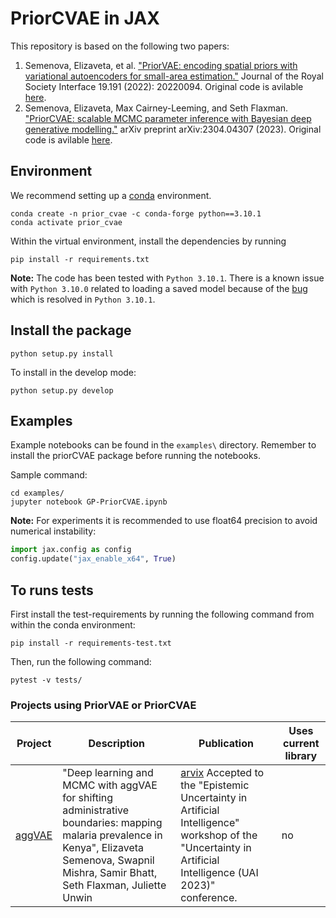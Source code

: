 # PriorCVAE in JAX

This repository is based on the following two papers:

1. Semenova, Elizaveta, et al. ["PriorVAE: encoding spatial priors with variational autoencoders for small-area estimation."](https://royalsocietypublishing.org/doi/full/10.1098/rsif.2022.0094) Journal of the Royal Society Interface 19.191 (2022): 20220094. Original code is avilable [here](https://github.com/elizavetasemenova/PriorVAE). 
2. Semenova, Elizaveta, Max Cairney-Leeming, and Seth Flaxman. ["PriorCVAE: scalable MCMC parameter inference with Bayesian deep generative modelling."](https://arxiv.org/abs/2304.04307) arXiv preprint arXiv:2304.04307 (2023). Original code is avilable [here](https://github.com/elizavetasemenova/PriorcVAE).

## Environment

We recommend setting up a [conda](https://docs.conda.io/projects/conda/en/latest/index.html) environment.
```shell
conda create -n prior_cvae -c conda-forge python==3.10.1
conda activate prior_cvae
```

Within the virtual environment, install the dependencies by running
```shell
pip install -r requirements.txt
```

**Note:** The code has been tested with `Python 3.10.1`. There is a known issue with `Python 3.10.0` related to loading a saved model  because of the [bug](https://bugs.python.org/issue45416) which is resolved in `Python 3.10.1`. 

## Install the package

```shell
python setup.py install
```

To install in the develop mode:
```shell
python setup.py develop
```


## Examples

Example notebooks can be found in the `examples\` directory. Remember to install the priorCVAE package before running the notebooks.

Sample command:
```shell
cd examples/
jupyter notebook GP-PriorCVAE.ipynb
```

**Note:** For experiments it is recommended to use float64 precision to avoid numerical instability:
```python
import jax.config as config
config.update("jax_enable_x64", True)
```

## To runs tests

First install the test-requirements by running the following command from within the conda environment:
```shell
pip install -r requirements-test.txt
```
Then, run the following command:
```shell
pytest -v tests/
```

### Projects using PriorVAE or PriorCVAE


| Project | Description | Publication | Uses current library |
| --- | --- | --- | --- |
| [aggVAE](https://github.com/MLGlobalHealth/aggVAE) | "Deep learning and MCMC with aggVAE for shifting administrative boundaries: mapping malaria prevalence in Kenya", Elizaveta Semenova, Swapnil Mishra, Samir Bhatt, Seth Flaxman, Juliette Unwin | [arvix](https://arxiv.org/pdf/2305.19779.pdf) Accepted to the "Epistemic Uncertainty in Artificial Intelligence" workshop of the "Uncertainty in Artificial Intelligence (UAI 2023)" conference.| no
